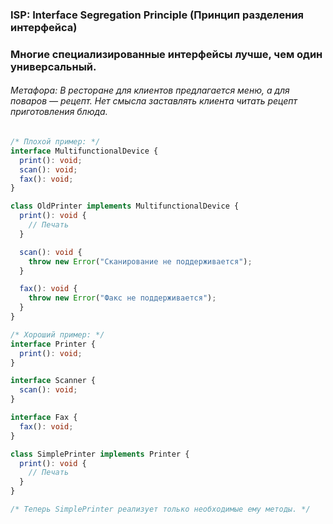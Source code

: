 ### ISP: Interface Segregation Principle (Принцип разделения интерфейса)

### Многие специализированные интерфейсы лучше, чем один универсальный.

###### Метафора: В ресторане для клиентов предлагается меню, а для поваров — рецепт. Нет смысла заставлять клиента читать рецепт приготовления блюда.

```ts
/* Плохой пример: */
interface MultifunctionalDevice {
  print(): void;
  scan(): void;
  fax(): void;
}

class OldPrinter implements MultifunctionalDevice {
  print(): void {
    // Печать
  }

  scan(): void {
    throw new Error("Сканирование не поддерживается");
  }

  fax(): void {
    throw new Error("Факс не поддерживается");
  }
}

/* Хороший пример: */
interface Printer {
  print(): void;
}

interface Scanner {
  scan(): void;
}

interface Fax {
  fax(): void;
}

class SimplePrinter implements Printer {
  print(): void {
    // Печать
  }
}

/* Теперь SimplePrinter реализует только необходимые ему методы. */
```
